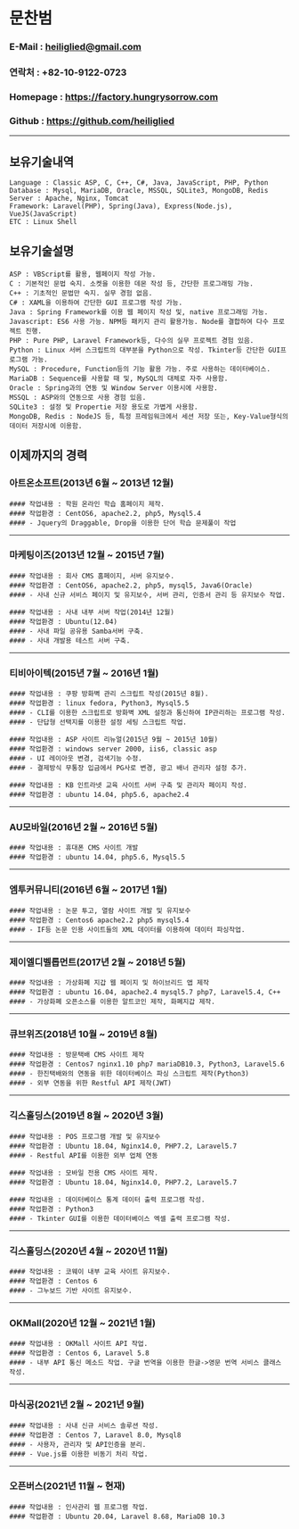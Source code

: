 # 문찬범 

### E-Mail : heiliglied@gmail.com 
### 연락처 : +82-10-9122-0723 
### Homepage : https://factory.hungrysorrow.com 
### Github : https://github.com/heiliglied 
---------------------------- 

## 보유기술내역 
```
Language : Classic ASP, C, C++, C#, Java, JavaScript, PHP, Python 
Database : Mysql, MariaDB, Oracle, MSSQL, SQLite3, MongoDB, Redis 
Server : Apache, Nginx, Tomcat 
Framework: Laravel(PHP), Spring(Java), Express(Node.js), VueJS(JavaScript) 
ETC : Linux Shell 
```

## 보유기술설명
``` 
ASP : VBScript를 활용, 웹페이지 작성 가능.
C : 기본적인 문법 숙지. 소켓을 이용한 데몬 작성 등, 간단한 프로그래밍 가능. 
C++ : 기초적인 문법만 숙지. 실무 경험 없음. 
C# : XAML을 이용하여 간단한 GUI 프로그램 작성 가능. 
Java : Spring Framework를 이용 웹 페이지 작성 및, native 프로그래밍 가능. 
Javascript: ES6 사용 가능. NPM등 패키지 관리 활용가능. Node를 결합하여 다수 프로젝트 진행. 
PHP : Pure PHP, Laravel Framework등, 다수의 실무 프로젝트 경험 있음. 
Python : Linux 서버 스크립트의 대부분을 Python으로 작성. Tkinter등 간단한 GUI프로그램 가능. 
MySQL : Procedure, Function등의 기능 활용 가능. 주로 사용하는 데이터베이스.
MariaDB : Sequence를 사용할 때 및, MySQL의 대체로 자주 사용함.
Oracle : Spring과의 연동 및 Window Server 이용시에 사용함. 
MSSQL : ASP와의 연동으로 사용 경험 있음.
SQLite3 : 설정 및 Propertie 저장 용도로 가볍게 사용함.
MongoDB, Redis : NodeJS 등, 특정 프레임워크에서 세션 저장 또는, Key-Value형식의 데이터 저장시에 이용함.
```

## 이제까지의 경력 
### 아트온소프트(2013년 6월 ~ 2013년 12월) 
```
#### 작업내용 : 학원 온라인 학습 홈페이지 제작.
#### 작업환경 : CentOS6, apache2.2, php5, Mysql5.4
#### - Jquery의 Draggable, Drop을 이용한 단어 학습 문제풀이 작업
```
------------------------------------------------------
### 마케팅이즈(2013년 12월 ~ 2015년 7월)
```
#### 작업내용 : 회사 CMS 홈페이지, 서버 유지보수.
#### 작업환경 : CentOS6, apache2.2, php5, mysql5, Java6(Oracle)
#### - 사내 신규 서비스 페이지 및 유지보수, 서버 관리, 인증서 관리 등 유지보수 작업.
```
```
#### 작업내용 : 사내 내부 서버 작업(2014년 12월)
#### 작업환경 : Ubuntu(12.04)
#### - 사내 파일 공유용 Samba서버 구축.
#### - 사내 개발용 테스트 서버 구축.
```
------------------------------------------------------
### 티비아이텍(2015년 7월 ~ 2016년 1월)
```
#### 작업내용 : 쿠팡 방화벽 관리 스크립트 작성(2015년 8월).
#### 작업환경 : linux fedora, Python3, Mysql5.5
#### - CLI를 이용한 스크립트로 방화벽 XML 설정과 통신하여 IP관리하는 프로그램 작성.
#### - 단답형 선택지를 이용한 설정 세팅 스크립트 작업.
```
```
#### 작업내용 : ASP 사이트 리뉴얼(2015년 9월 ~ 2015년 10월)
#### 작업환경 : windows server 2000, iis6, classic asp
#### - UI 레이아웃 변경, 검색기능 수정.
#### - 결제방식 무통장 입금에서 PG사로 변경, 광고 배너 관리자 설정 추가.
```
```
#### 작업내용 : KB 인트라넷 교육 사이트 서버 구축 및 관리자 페이지 작성.
#### 작업환경 : ubuntu 14.04, php5.6, apache2.4
```
------------------------------------------------------
### AU모바일(2016년 2월 ~ 2016년 5월)
```
#### 작업내용 : 휴대폰 CMS 사이트 개발
#### 작업환경 : ubuntu 14.04, php5.6, Mysql5.5
```
------------------------------------------------------
### 엠투커뮤니티(2016년 6월 ~ 2017년 1월)
```
#### 작업내용 : 논문 투고, 열람 사이트 개발 및 유지보수
#### 작업환경 : Centos6 apache2.2 php5 mysql5.4
#### - IF등 논문 인용 사이트들의 XML 데이터를 이용하여 데이터 파싱작업.
```
------------------------------------------------------
### 제이엘디벨롭먼트(2017년 2월 ~ 2018년 5월)
```
#### 작업내용 : 가상화폐 지갑 웹 페이지 및 하이브리드 앱 제작
#### 작업환경 : ubuntu 16.04, apache2.4 mysql5.7 php7, Laravel5.4, C++
#### - 가상화폐 오픈소스를 이용한 알트코인 제작, 화폐지갑 제작.
```
------------------------------------------------------
### 큐브위즈(2018년 10월 ~ 2019년 8월)
```
#### 작업내용 : 방문택배 CMS 사이트 제작
#### 작업환경 : Centos7 nginx1.10 php7 mariaDB10.3, Python3, Laravel5.6
#### - 한진택배와의 연동을 위한 데이터베이스 파싱 스크립트 제작(Python3)
#### - 외부 연동을 위한 Restful API 제작(JWT)
```
------------------------------------------------------
### 긱스홀딩스(2019년 8월 ~ 2020년 3월)
```
#### 작업내용 : POS 프로그램 개발 및 유지보수
#### 작업환경 : Ubuntu 18.04, Nginx14.0, PHP7.2, Laravel5.7
#### - Restful API를 이용한 외부 업체 연동
```
```
#### 작업내용 : 모바일 전용 CMS 사이트 제작.
#### 작업환경 : Ubuntu 18.04, Nginx14.0, PHP7.2, Laravel5.7
```
```
#### 작업내용 : 데이터베이스 통계 데이터 출력 프로그램 작성.
#### 작업환경 : Python3
#### - Tkinter GUI를 이용한 데이터베이스 엑셀 출력 프로그램 작성.
```
------------------------------------------------------
### 긱스홀딩스(2020년 4월 ~ 2020년 11월)
```
#### 작업내용 : 코웨이 내부 교육 사이트 유지보수.
#### 작업환경 : Centos 6
#### - 그누보드 기반 사이트 유지보수.
```
------------------------------------------------------
### OKMall(2020년 12월 ~ 2021년 1월)
```
#### 작업내용 : OKMall 사이트 API 작업.
#### 작업환경 : Centos 6, Laravel 5.8
#### - 내부 API 통신 메소드 작업. 구글 번역을 이용한 한글->영문 번역 서비스 클래스 작성.
```
------------------------------------------------------
### 마식공(2021년 2월 ~ 2021년 9월)
```
#### 작업내용 : 사내 신규 서비스 솔루션 작성.  
#### 작업환경 : Centos 7, Laravel 8.0, Mysql8  
#### - 사용자, 관리자 및 API인증을 분리.  
#### - Vue.js를 이용한 비동기 처리 작업.
```
------------------------------------------------------  
### 오픈버스(2021년 11월 ~ 현재)  
```
#### 작업내용 : 인사관리 웹 프로그램 작업.
#### 작업환경 : Ubuntu 20.04, Laravel 8.68, MariaDB 10.3

```
